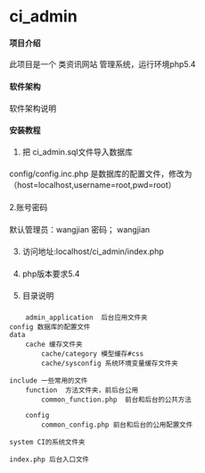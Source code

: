 # ci_admin

#### 项目介绍
此项目是一个  类资讯网站 管理系统，运行环境php5.4

#### 软件架构
软件架构说明


#### 安装教程

1. 把 ci_admin.sql文件导入数据库
####
config/config.inc.php 是数据库的配置文件，修改为（host=localhost,username=root,pwd=root）
####
2.账号密码 
####
默认管理员：wangjian
密码； wangjian
####
3. 访问地址:localhost/ci_admin/index.php
####
4. php版本要求5.4
####
5. 目录说明
####
        admin_application  后台应用文件夹
	config 数据库的配置文件
	data
		cache 缓存文件夹
			cache/category 模型缓存#css
			cache/sysconfig 系统环境变量缓存文件夹
			
	include 一些常用的文件
		function  方法文件夹，前后台公用
			common_function.php  前台和后台的公共方法
		
		config   
			common_config.php 前台和后台的公用配置文件
		
	system CI的系统文件夹	
	
	index.php 后台入口文件

